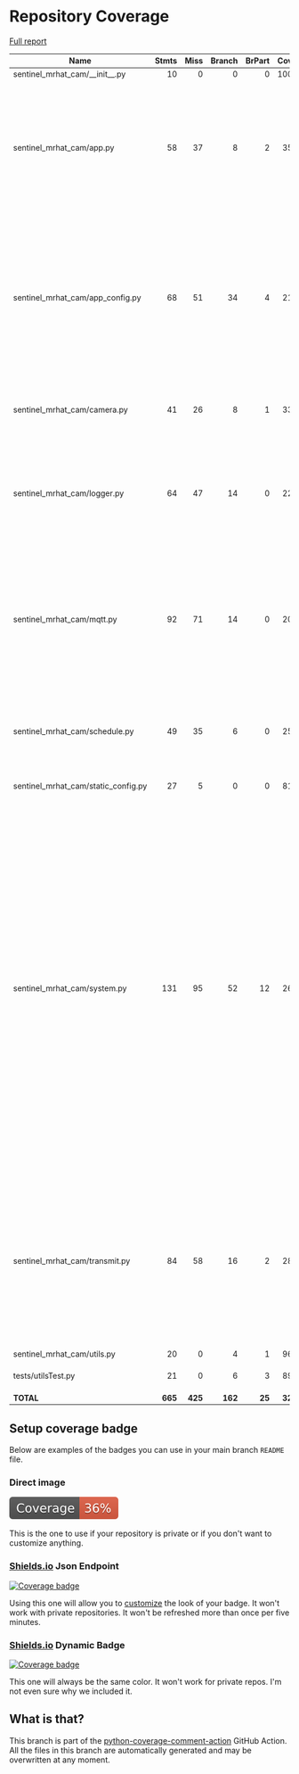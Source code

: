 # Repository Coverage

[Full report](https://htmlpreview.github.io/?https://github.com/leventenyiri/Packaging_sentinel_mrhat_cam/blob/python-coverage-comment-action-data/htmlcov/index.html)

| Name                                   |    Stmts |     Miss |   Branch |   BrPart |   Cover |   Missing |
|--------------------------------------- | -------: | -------: | -------: | -------: | ------: | --------: |
| sentinel\_mrhat\_cam/\_\_init\_\_.py   |       10 |        0 |        0 |        0 |    100% |           |
| sentinel\_mrhat\_cam/app.py            |       58 |       37 |        8 |        2 |     35% |55-60, 63->62, 68-69, 72->71, 76, 82-83, 112-133, 139-141, 153-154, 169-173 |
| sentinel\_mrhat\_cam/app\_config.py    |       68 |       51 |       34 |        4 |     21% |40-55, 80-96, 99->98, 108-115, 118->117, 141-158, 161->160, 178-183, 186->185, 201-205 |
| sentinel\_mrhat\_cam/camera.py         |       41 |       26 |        8 |        1 |     33% |6, 51-68, 82-86, 89->88, 98-103 |
| sentinel\_mrhat\_cam/logger.py         |       64 |       47 |       14 |        0 |     22% |53-58, 72-83, 92-97, 106-110, 130-137, 163-174, 183-188 |
| sentinel\_mrhat\_cam/mqtt.py           |       92 |       71 |       14 |        0 |     20% |9-11, 54-61, 64, 67, 80-107, 121-150, 186-192, 224-231, 263-267, 275-277 |
| sentinel\_mrhat\_cam/schedule.py       |       49 |       35 |        6 |        0 |     25% |11-12, 28, 44-52, 68-69, 85-92, 96-98, 114-136 |
| sentinel\_mrhat\_cam/static\_config.py |       27 |        5 |        0 |        0 |     81% |12, 34, 43, 49, 54 |
| sentinel\_mrhat\_cam/system.py         |      131 |       95 |       52 |       12 |     26% |33->32, 34-35, 38->37, 39-40, 44->43, 58-78, 81->80, 90-91, 94->93, 134-155, 158->157, 215-252, 265->264, 283-287, 290->289, 322-333, 336->335, 372-385, 388->387, 411-414, 417->416, 448-449, 452->451, 475-505 |
| sentinel\_mrhat\_cam/transmit.py       |       84 |       58 |       16 |        2 |     28% |51-54, 67-76, 112-120, 123->122, 153-179, 185-186, 200-203, 206->205, 231-243, 257-268 |
| sentinel\_mrhat\_cam/utils.py          |       20 |        0 |        4 |        1 |     96% |    12->11 |
| tests/utilsTest.py                     |       21 |        0 |        6 |        3 |     89% |12->11, 21->20, 29->28 |
|                              **TOTAL** |  **665** |  **425** |  **162** |   **25** | **32%** |           |


## Setup coverage badge

Below are examples of the badges you can use in your main branch `README` file.

### Direct image

[![Coverage badge](https://raw.githubusercontent.com/leventenyiri/Packaging_sentinel_mrhat_cam/python-coverage-comment-action-data/badge.svg)](https://htmlpreview.github.io/?https://github.com/leventenyiri/Packaging_sentinel_mrhat_cam/blob/python-coverage-comment-action-data/htmlcov/index.html)

This is the one to use if your repository is private or if you don't want to customize anything.

### [Shields.io](https://shields.io) Json Endpoint

[![Coverage badge](https://img.shields.io/endpoint?url=https://raw.githubusercontent.com/leventenyiri/Packaging_sentinel_mrhat_cam/python-coverage-comment-action-data/endpoint.json)](https://htmlpreview.github.io/?https://github.com/leventenyiri/Packaging_sentinel_mrhat_cam/blob/python-coverage-comment-action-data/htmlcov/index.html)

Using this one will allow you to [customize](https://shields.io/endpoint) the look of your badge.
It won't work with private repositories. It won't be refreshed more than once per five minutes.

### [Shields.io](https://shields.io) Dynamic Badge

[![Coverage badge](https://img.shields.io/badge/dynamic/json?color=brightgreen&label=coverage&query=%24.message&url=https%3A%2F%2Fraw.githubusercontent.com%2Fleventenyiri%2FPackaging_sentinel_mrhat_cam%2Fpython-coverage-comment-action-data%2Fendpoint.json)](https://htmlpreview.github.io/?https://github.com/leventenyiri/Packaging_sentinel_mrhat_cam/blob/python-coverage-comment-action-data/htmlcov/index.html)

This one will always be the same color. It won't work for private repos. I'm not even sure why we included it.

## What is that?

This branch is part of the
[python-coverage-comment-action](https://github.com/marketplace/actions/python-coverage-comment)
GitHub Action. All the files in this branch are automatically generated and may be
overwritten at any moment.